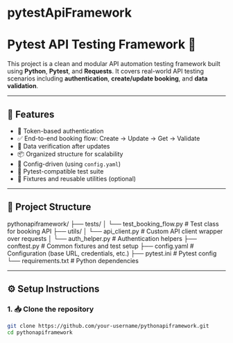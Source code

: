 # pytestApiFramework
# Pytest API Testing Framework 🧪

This project is a clean and modular API automation testing framework built using **Python**, **Pytest**, and **Requests**. It covers real-world API testing scenarios including **authentication**, **create/update booking**, and **data validation**.

---

## 🚀 Features

- 🔐 Token-based authentication
- ✅ End-to-end booking flow: Create → Update → Get → Validate
- 🔁 Data verification after updates
- 📦 Organized structure for scalability
- 📄 Config-driven (using `config.yaml`)
- 🧪 Pytest-compatible test suite
- 📂 Fixtures and reusable utilities (optional)

---

## 📂 Project Structure
pythonapiframework/
├── tests/
│   └── test_booking_flow.py         # Test class for booking API
├── utils/
│   └── api_client.py                # Custom API client wrapper over requests
│   └── auth_helper.py               # Authentication helpers
├── conftest.py                      # Common fixtures and test setup
├── config.yaml                      # Configuration (base URL, credentials, etc.)
├── pytest.ini                       # Pytest config
└── requirements.txt                 # Python dependencies


---

## ⚙️ Setup Instructions

### 1. 📥 Clone the repository
```bash
git clone https://github.com/your-username/pythonapiframework.git
cd pythonapiframework